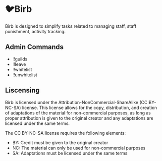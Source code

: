 # 🐦Birb
Birb is designed to simplify tasks related to managing staff, staff punishment, activity tracking.


## Admin Commands
* !!guilds
* !!leave
* !!whitelist
* !!unwhitelist

## Liscensing
Birb is licensed under the Attribution-NonCommercial-ShareAlike (CC BY-NC-SA) license. This license allows for the copy, distribution, and creation of adaptations of the material for non-commercial purposes, as long as proper attribution is given to the original creator and any adaptations are licensed under the same terms.

The CC BY-NC-SA license requires the following elements:
* BY: Credit must be given to the original creator
* NC: The material can only be used for non-commercial purposes
* SA: Adaptations must be licensed under the same terms
